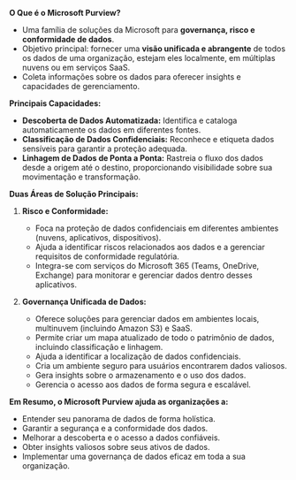 **O Que é o Microsoft Purview?**

* Uma família de soluções da Microsoft para **governança, risco e conformidade de dados**.
* Objetivo principal: fornecer uma **visão unificada e abrangente** de todos os dados de uma organização, estejam eles localmente, em múltiplas nuvens ou em serviços SaaS.
* Coleta informações sobre os dados para oferecer insights e capacidades de gerenciamento.

**Principais Capacidades:**

* **Descoberta de Dados Automatizada:** Identifica e cataloga automaticamente os dados em diferentes fontes.
* **Classificação de Dados Confidenciais:** Reconhece e etiqueta dados sensíveis para garantir a proteção adequada.
* **Linhagem de Dados de Ponta a Ponta:** Rastreia o fluxo dos dados desde a origem até o destino, proporcionando visibilidade sobre sua movimentação e transformação.

**Duas Áreas de Solução Principais:**

1.  **Risco e Conformidade:**
    * Foca na proteção de dados confidenciais em diferentes ambientes (nuvens, aplicativos, dispositivos).
    * Ajuda a identificar riscos relacionados aos dados e a gerenciar requisitos de conformidade regulatória.
    * Integra-se com serviços do Microsoft 365 (Teams, OneDrive, Exchange) para monitorar e gerenciar dados dentro desses aplicativos.

2.  **Governança Unificada de Dados:**
    * Oferece soluções para gerenciar dados em ambientes locais, multinuvem (incluindo Amazon S3) e SaaS.
    * Permite criar um mapa atualizado de todo o patrimônio de dados, incluindo classificação e linhagem.
    * Ajuda a identificar a localização de dados confidenciais.
    * Cria um ambiente seguro para usuários encontrarem dados valiosos.
    * Gera insights sobre o armazenamento e o uso dos dados.
    * Gerencia o acesso aos dados de forma segura e escalável.

**Em Resumo, o Microsoft Purview ajuda as organizações a:**

* Entender seu panorama de dados de forma holística.
* Garantir a segurança e a conformidade dos dados.
* Melhorar a descoberta e o acesso a dados confiáveis.
* Obter insights valiosos sobre seus ativos de dados.
* Implementar uma governança de dados eficaz em toda a sua organização.